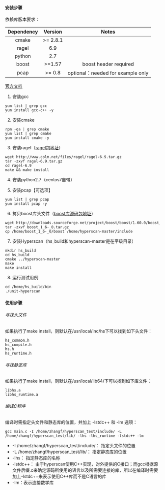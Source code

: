 #### 安装步骤

依赖库版本要求：

| Dependency | Version | Notes |
| :------------: | :----: | :--------: |
| cmake | >= 2.8.1 |  |
| ragel | 6.9 |  |
| python | 2.7 |  |
| boost | >=1.57 | boost header required |
| pcap | >= 0.8 | optional：needed for example only |

[官方文档](http://intel.github.io/hyperscan/dev-reference/index.html)

1. 安装gcc
```
yum list | grep gcc
yum install gcc-c++ -y
```

2. 安装cmake
```
rpm -qa | grep cmake
yum list | grep cmake
yum install cmake -y
```

3. 安装ragel（[ragel包地址](http://www.colm.net/files/ragel/ragel-6.9.tar.gz)）
```
wget http://www.colm.net/files/ragel/ragel-6.9.tar.gz
tar -zxvf ragel-6.9.tar.gz
cd ragel-6.9
make && make install 
```

4. 安装python2.7（centos7自带）

5. 安装pcap【可选项】
```
yum list | grep pcap
yum install pcap -y
```

6. 拷贝boost库头文件（[boost库源码包地址](http://downloads.sourceforge.net/project/boost/boost/1.60.0/boost_1_60_0.tar.gz)）
```
wget http://downloads.sourceforge.net/project/boost/boost/1.60.0/boost_1_60_0.tar.gz
tar -zxvf boost_1_6-_0.tar.gz
cp /home/boost_1_6-_0/boost /home/hyperscan-master/include
```

7. 安装Hyperscan（hs_build和hyperscan-master是在平级目录）
```
mkdir hs_build
cd hs_build
cmake ../hyperscan-master
make
make install
```

8. 运行测试用例
```
cd /home/hs_build/bin
./unit-hyperscan
```

#### 使用步骤

###### 寻找头文件

如果执行了make install，则默认在/usr/local/inc/hs下可以找到如下头文件：
```
hs_common.h
hs_compile.h
hs.h
hs_runtime.h
```

###### 寻找静态库

如果执行了make install，则默认在/usr/local/lib64/下可以找到如下库文件：
```
libhs.a
libhs_runtime.a
```

###### 编译C程序

编译时需指定头文件和静态库的位置，并加上 -lstdc++ 和 -lm 选项：
```
gcc main.c -I /home/zhangf/hyperscan_test/include/ -L /home/zhangf/hyperscan_test/lib/ -lhs -lhs_runtime -lstdc++ -lm
```
* -I /home/zhangf/hyperscan_test/include/： 指定头文件的位置
* -L /home/zhangf/hyperscan_test/lib/： 指定静态库的位置
* -lhs： 指定静态库的名称
* -lstdc++： 由于hyperscan使用C++实现，对外提供的C接口；而gcc根据源文件后缀.c来确定源码所使用的语言以及所需要连接的库，所以在编译时需要加上-lstdc++来表示使用C++库而不是C语言的库
* -lm：表示连接数学库
